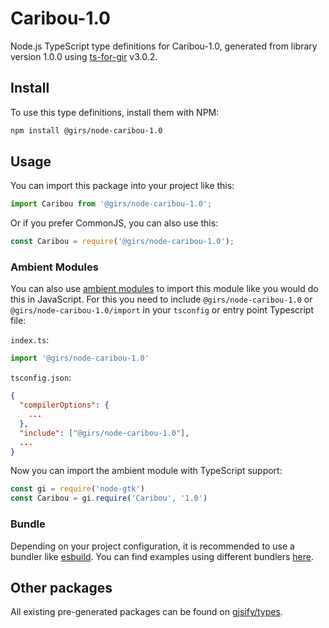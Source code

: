 
# Caribou-1.0

Node.js TypeScript type definitions for Caribou-1.0, generated from library version 1.0.0 using [ts-for-gir](https://github.com/gjsify/ts-for-gir) v3.0.2.


## Install

To use this type definitions, install them with NPM:
```bash
npm install @girs/node-caribou-1.0
```

## Usage

You can import this package into your project like this:
```ts
import Caribou from '@girs/node-caribou-1.0';
```

Or if you prefer CommonJS, you can also use this:
```ts
const Caribou = require('@girs/node-caribou-1.0');
```

### Ambient Modules

You can also use [ambient modules](https://github.com/gjsify/ts-for-gir/tree/main/packages/cli#ambient-modules) to import this module like you would do this in JavaScript.
For this you need to include `@girs/node-caribou-1.0` or `@girs/node-caribou-1.0/import` in your `tsconfig` or entry point Typescript file:

`index.ts`:
```ts
import '@girs/node-caribou-1.0'
```

`tsconfig.json`:
```json
{
  "compilerOptions": {
    ...
  },
  "include": ["@girs/node-caribou-1.0"],
  ...
}
```

Now you can import the ambient module with TypeScript support: 

```ts
const gi = require('node-gtk')
const Caribou = gi.require('Caribou', '1.0')
```


### Bundle

Depending on your project configuration, it is recommended to use a bundler like [esbuild](https://esbuild.github.io/). You can find examples using different bundlers [here](https://github.com/gjsify/ts-for-gir/tree/main/examples).

## Other packages

All existing pre-generated packages can be found on [gjsify/types](https://github.com/gjsify/types).

